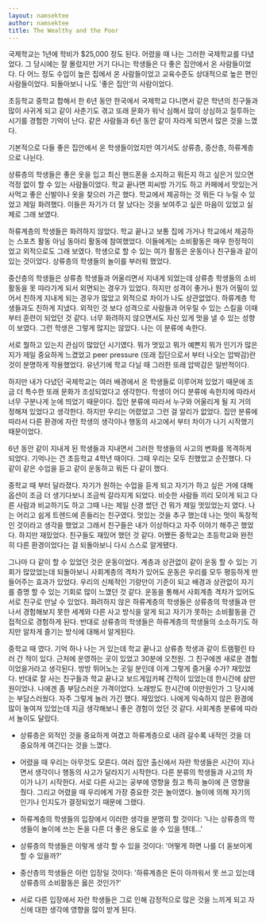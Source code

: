 ```yaml
---
layout: namsektee
author: namsektee
title: The Wealthy and the Poor
---
```


국제학교는 1년에 학비가 $25,000 정도 된다. 어렸을 때 나는 그러한 국제학교를 다녔었다. 그 당시에는 잘 몰랐지만 거기 다니는 학생들은 다 좋은 집안에서 온 사람들이었다. 다 어느 정도 수입이 높은 집에서 온 사람들이었고 교육수준도 상대적으로 높은 편인 사람들이었다. 되돌아보니 나도 '좋은 집안'의 사람이었다. 

초등학교 중학교 합해서 한 6년 동안 한국에서 국제학교 다니면서 같은 학년의 친구들과 많이 사귀게 되고 같이 사춘기도 겪고 또래 문화가 워낙 심해서 많이 상심하고 질투하는 시기를 경험한 기억이 난다. 같은 사람들과 6년 동안 같이 자라게 되면서 많은 것을 느꼈다. 

기본적으로 다들 좋은 집안에서 온 학생들이었지만 여기서도 상류층, 중산층, 하류계층으로 나뉜다. 

상류층의 학생들은 좋은 옷을 입고 최신 핸드폰을 소지하고 뭐든지 하고 싶은거 있으면 걱정 없이 할 수 있는 사람들이었다. 학교 끝나면 피씨방 가기도 하고 카페에서 맛있는거 사먹고 좋은 신발이나 옷을 찾으러 가곤 했다. 학교에서 제공하는 것 뭐든 다 누릴 수 있었고 제일 화려했다. 이들은 자기가 더 잘 났다는 것을 보여주고 싶은 마음이 있었고 실제로 그래 보였다. 

하류계층의 학생들은 화려하지 않았다. 학교 끝나고 보통 집에 가거나 학교에서 제공하는 스포츠 활동 아님 동아리 활동에 참여했었다. 이들에게는 소비활동은 매우 한정적이었고 외적으로도 그래 보였다. 학생으로 할 수 있는 여가 활동은 운동이나 친구들과 같이 있는 것이었다. 상류층의 학생들의 놀이를 부러워 했었다. 

중산층의 학생들은 상류층 학생들과 어울리면서 지내게 되었는데 상류층 학생들의 소비활동을 못 따라가게 되서 외면되는 경우가 있었다. 하지만 성격이 좋거나 뭔가 어필이 있어서 친하게 지내게 되는 경우가 많았고 외적으로 차이가 나도 상관없었다. 하류계층 학생들과도 친하게 지냈다. 외적인 것 보다 성격으로 사람들과 어우릴 수 있는 스킬을 이때 부터 훈련이 되었던 것 같다. 너무 화려하지 않으면서도 자신 있게 멋을 낼 수 있는 성향이 보였다. 그런 학생은 그렇게 많지는 않았다. 나는 이 분류에 속한다. 

서로 뭘하고 있는지 관심이 많았던 시기였다. 뭐가 멋있고 뭐가 예쁜지 뭐가 인기가 많은지가 제일 중요하게 느겼었고 peer pressure (또래 집단으로서 부터 나오는 압박감)란 것이 분명하게 작용했었다. 유년기에 학교 다닐 때 그러한 또래 압박감은 일반적이다. 

하지만 내가 다녔던 국제학교는 여러 배경에서 온 학생들로 이루어져 있었기 때문에 조금 더 특수한 또래 문화가 조성되었다고 생각한다. 학생이 어디 분류에 속한지에 따라서 너무 구분나게 눈에 띄었기 때문이다. 집안 분류에 따라서 누구와 어울리게 될 지 거의 정해져 있었다고 생각한다. 하지만 우리는 어렸었고 그런 걸 알리가 없었다. 집안 분류에 따라서 다른 환경에 자란 학생의 생각이나 행동의 사고에서 부터 차이가 나기 시작했기 때문이었다. 

6년 동안 같이 지내게 된 학생들과 지내면서 그러한 학생들의 사고의 변화를 목격하게 되었다. 기억나는 건 초등학교 4학년 때이다. 그때 우리는 모두 친했었고 순진했다. 다 같이 같은 수업을 듣고 같이 운동하고 뭐든 다 같이 했다. 

중학교 때 부터 달라졌다. 자기가 원하는 수업을 듣게 되고 자기가 하고 싶은 거에 대해 옵션이 조금 더 생기다보니 조금씩 갈라지게 되었다. 비슷한 사람들 끼리 모이게 되고 다른 사람과 비교하기도 하고 그때 나는 제일 신경 썼던 건 뭐가 제일 멋있었는지 였다. 나는 어리고 쉽게 트렌드에 흔들리는 친구였다. 멋있는 것을 추구 했는데 나는 멋이 독창적인 것이라고 생각을 했었고 그래서 친구들은 내가 이상하다고 자주 이야기 해주곤 했었다. 하지만 재밌었다. 친구들도 재밌어 했던 것 같다. 어쨌든 중학교는 초등학교와 완전히 다른 환경이었다는 걸 되돌아보니 다시 스스로 알게됐다. 

그나마 다 같이 할 수 있었던 것은 운동이었다. 계층과 상관없이 같이 운동 할 수 있는 기회가 많았었는데 되돌아보니 사회계층의 격차가 있어도 운동은 우리를 모두 평등하게 만들어주는 효과가 있었다. 우리의 신체적인 기량만이 기준이 되고 배경과 상관없이 자기를 증명 할 수 있는 기회로 많이 느꼈던 것 같다. 운동을 통해서 사회계층 격차가 있어도 서로 친구로 만날 수 있었다. 화려하지 않은 하류계층의 학생들은 상류층의 학생들과 만나서 경험해보지 못한 세계와 다른 사고 방식을 알게 되고 자기가 못하는 소비활동을 간접적으로 경험하게 된다. 반대로 상류층의 학생들은 하류계층의 학생들의 소소하기도 하지만 알차게 즐기는 방식에 대해서 알게된다. 

중학교 때 였다. 기억 하나 나는 거 있는데 학교 끝나고 상류층 학생과 같이 트램펄린 타러 간 적이 있다. 근처에 운영하는 곳이 있었고 30분에 오천원. 그 친구에겐 새로운 경험이었을거라고 생각된다. 방방 뛰어노는 곳일 분인데 이게 그렇게 즐거울 수가? 재밌었다. 반대로 잘 사는 친구들과 학교 끝나고 보드게임카페 간적이 있었는데 한시간에 삼만원이었나. 나에겐 좀 부담스러운 가격이었다. 노래방도 한시간에 이만원인가 그 당시에는 부담스러웠다. 자주 그렇게 놀러 가긴 했다. 재밌었다. 나에게 익숙하지 않은 환경에 많이 놓여져 있었는데 지금 생각해보니 좋은 경험이 었던 것 같다. 사회계층 분류에 따라서 놀이도 달랐다. 

- 상류층은 외적인 것을 중요하게 여겼고 하류계층으로 내려 갈수록 내적인 것을 더 중요하게 여긴다는 것을 느꼈다. 

- 어렸을 때 우리는 아무것도 모른다. 여러 집안 출신에서 자란 학생들은 시간이 지나면서 생각이나 행동의 사고가 달라지기 시작한다. 다른 분류의 학생들과 사고의 차이가 나기 시작한다. 서로 다른 사고는 공부에 영향을 줬고 특히 놀이에 큰 영향을 줬다. 그리고 어렸을 때 우리에게 가장 중요한 것은 놀이였다. 놀이에 의해 자기의 인기나 인지도가 결정되었기 때문에 그랬다. 

- 하류계층의 학생들의 입장에서 이러한 생각을 분명히 할 것이다: '나는 상류층의 학생들이 놀이에 쓰는 돈을 다른 더 좋은 용도로 쓸 수 있을 텐데...'

- 상류층의 학생들은 이렇게 생각 할 수 있을 것이다: '어떻게 하면 나를 더 돋보이게 할 수 있을까?'

- 중산층의 학생들은 이런 입장일 것이다: '하류계층은 돈이 아까워서 못 쓰고 있는데 상류층의 소비활동은 옳은 것인가?' 

- 서로 다른 입장에서 자란 학생들은 그로 인해 감정적으로 많은 것을 느끼게 되고 자신에 대한 생각에 영향을 많이 받게 된다. 

